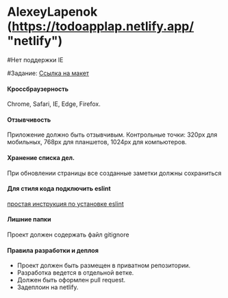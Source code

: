 # AlexeyLapenok (https://todoapplap.netlify.app/ "netlify")

#Нет поддержки IE

#Задание:
[Ссылка на макет](https://www.figma.com/file/IfEvUDz8L0fe7oYXMzUQrMQF/React-Courses?node-id=0%3A1)

#### Кроссбраузерность 
Chrome, Safari, IE, Edge, Firefox.

#### Отзывчивость
Приложение должно быть отзывчивым.
Контрольные точки: 320px для мобильных, 768px для планшетов, 1024px для компьютеров.

#### Хранение списка дел.
При обновлении страницы все созданные заметки должны сохраниться

#### Для стиля кода подключить eslint 
[простая инструкция по установке eslint](https://habr.com/ru/company/ruvds/blog/428173/)

#### Лишние папки
Проект должен содержать файл gitignore

#### Правила разработки и деплоя
* Проект должен быть размещен в приватном репозитории.
* Разработка ведется в отдельной ветке.
* Должен быть оформлен pull request.
* Задеплоин на netlify.